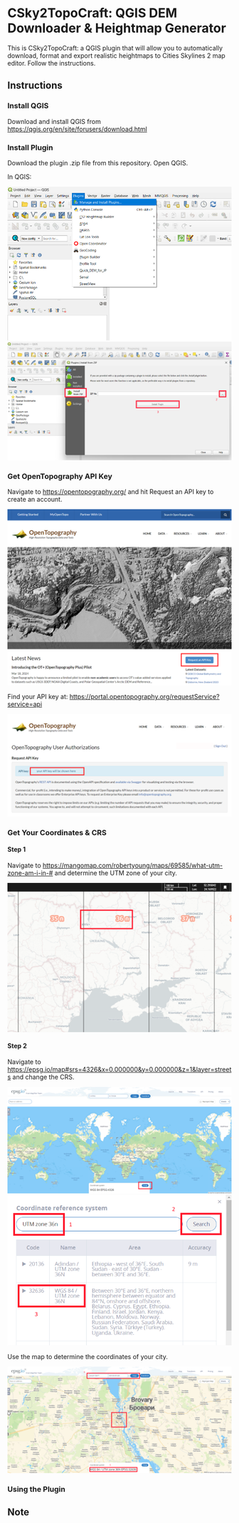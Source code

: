# CSky2TopoCraft: QGIS DEM Downloader & Heightmap Generator
This is CSky2TopoCraft: a QGIS plugin that will allow you to automatically download, format and export realistic heightmaps to Cities Skylines 2 map editor. Follow the instructions.


## Instructions

### Install QGIS
Download and install QGIS from https://qgis.org/en/site/forusers/download.html
### Install Plugin
Download the plugin .zip file from this repository. Open QGIS.

In QGIS:

![maiplugin](images/maiplugin.png)
![insfromzip](images/insfromzip.png)
### Get OpenTopography API Key
Navigate to https://opentopography.org/ and hit Request an API key to create an account.

![otrequestapikey](images/otrequestapikey.png)

Find your API key at: https://portal.opentopography.org/requestService?service=api

![otapikey](images/otapikey.png)

### Get Your Coordinates & CRS
#### Step 1
Navigate to https://mangomap.com/robertyoung/maps/69585/what-utm-zone-am-i-in-# and determine the UTM zone of your city.

![findutm](images/findutm.png)

#### Step 2
Navigate to https://epsg.io/map#srs=4326&x=0.000000&y=0.000000&z=1&layer=streets and change the CRS.

![changecrs](images/epsgchangecrs.png)
![epsgselectcrs](images/epsgselectcrs.png)

Use the map to determine the coordinates of your city.

![findcoord](images/findcoord.png)
### Using the Plugin
## Note

